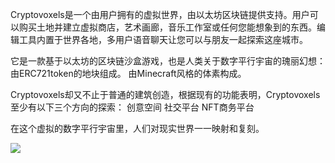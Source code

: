 Cryptovoxels是一个由用户拥有的虚拟世界，由以太坊区块链提供支持。用户可以购买土地并建立虚拟商店，艺术画廊，音乐工作室或任何您能想象到的东西。编辑工具内置于世界各地，多用户语音聊天让您可以与朋友一起探索这座城市。
​

它是一款基于以太坊的区块链沙盒游戏，也是人类关于数字平行宇宙的瑰丽幻想：
由ERC721token的地块组成。
由Minecraft风格的体素构成。
​

Cryptovoxels却又不止于普通的建筑创造，根据现有的功能表明，Cryptovoxels至少有以下三个方向的探索：
创意空间
社交平台
NFT商务平台
​

在这个虚拟的数字平行宇宙里，人们对现实世界一一映射和复刻。
​

![](/nft_docs/images/8.png)
